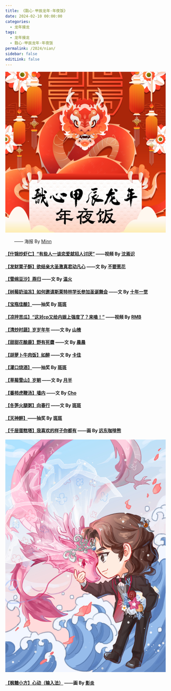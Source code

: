 ```yaml
---
title: 《戬心·甲辰龙年·年夜饭》
date: 2024-02-10 00:00:00
categories: 
  - 龙年接龙
tags: 
  - 龙年接龙
  - 戬心·甲辰龙年·年夜饭
permalink: /2024/nian/
sidebar: false
editLink: false
---
```


![戬心·甲辰龙年·年夜饭](/img/JX-NewYear-2024.jpg)

  —— 海报 By [Minn](/categories/?category=Minn)

#### <a target="_blank" href="https://space.bilibili.com/501455718/">【什锦炒虾仁】“有些人一谈恋爱就招人讨厌”</a> ——视频 By [沈焉识](/categories/?category=沈焉识)

#### <a href="/pages/ae6fc3/">【发财栗子酥】欲结亲大圣激真君动凡心</a> ——文 By [不要葱花](/categories/?category=不要葱花)

#### <a href="/pages/f3a3ce/">【雪绵豆沙】燕归</a> ——文 By <a href="https://tenderfire.lofter.com/">温火</a>

#### <a href="/pages/1d7144/">【树莓奶油冻】如何邀请斯莱特林学长参加圣诞舞会</a> ——文 By [十年一觉](/categories/?category=十年一觉)

#### <a href="https://banban98624.lofter.com/">【宝瓶佳酿】</a>——抽奖 By [斑斑](/categories/?category=斑斑)

#### <a target="_blank" href="https://space.bilibili.com/3493084352482039/">【凉拌苦瓜】“这对cp又给内娱上强度了？来嗑！”</a> ——视频 By [RMB](https://rmb7920081.lofter.com/)

#### <a href="/pages/7328ad/">【清炒时蔬】岁岁年年</a> ——文 By [山楂](/categories/?category=山楂)

#### <a href="/pages/3d8a7b/">【甜甜花酿鹿】野有死麕</a> ——文 By [晨晨](/categories/?category=晨晨)

#### <a href="/pages/b8b385/">【胡萝卜牛肉饭】如醉</a> ——文 By [卡佳](/categories/?category=卡佳)

#### <a href="https://banban98624.lofter.com/">【灌口烧酒】</a>——抽奖 By [斑斑](/categories/?category=斑斑)

#### <a href="/pages/b9bd4b/">【草莓雪山】岁朝</a> ——文 By [月半](/categories/?category=月半)

#### <a href="/pages/1ffa3d/">【番柿虎鞭汤】墙内</a> ——文 By [Cho](/categories/?category=Cho)

#### <a href="/pages/368c3e/">【冬笋火腿粥】向春行</a> ——文 By [斑斑](/categories/?category=斑斑)

#### <a href="https://banban98624.lofter.com/"> 【天神醉】</a>——抽奖 By [斑斑](/categories/?category=斑斑)

#### <a href="/img/bear/甲辰龙年戬心.jpg">【千层蛋糕塔】我喜欢的样子你都有</a> ——画 By [远东咖啡熊](https://fecbear.lofter.com/)

![戬心·甲辰龙年·人龙婚礼](/img/bear/甲辰龙年戬心.jpg)

#### <a href="https://yshadow0.lofter.com/">【枫糖小方】心动（输入法）</a> ——画 By [影炎](/categories/?category=影炎)

<!-- more -->
